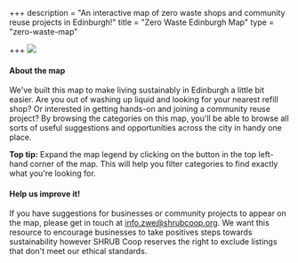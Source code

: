 +++
description = "An interactive map of zero waste shops and community reuse projects in Edinburgh!"
title = "Zero Waste Edinburgh Map"
type = "zero-waste-map"

+++
![](https://res.cloudinary.com/shrub-co-op/image/upload/v1581440075/shrubcoop.org/media/web_ZWE_map_v5udww.png)

#### About the map

We've built this map to make living sustainably in Edinburgh a little bit easier. Are you out of washing up liquid and looking for your nearest refill shop? Or interested in getting hands-on and joining a community reuse project? By browsing the categories on this map, you'll be able to browse all sorts of useful suggestions and opportunities across the city in handy one place.

**Top tip:** Expand the map legend by clicking on the button in the top left-hand corner of the map. This will help you filter categories to find exactly what you're looking for.

#### Help us improve it!

If you have suggestions for businesses or community projects to appear on the map, please get in touch at [info.zwe@shrubcoop.org](mailto:info.zwe@shrubcoop.org). We want this resource to encourage businesses to take positives steps towards sustainability however SHRUB Coop reserves the right to exclude listings that don't meet our ethical standards.
